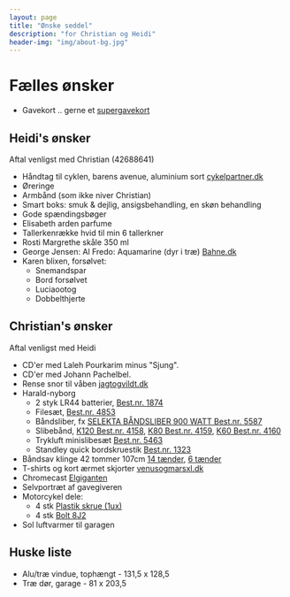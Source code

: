 ```yaml
---
layout: page
title: "Ønske seddel"
description: "for Christian og Heidi"
header-img: "img/about-bg.jpg"
---
```

# Fælles ønsker

* Gavekort .. gerne et [supergavekort](https://www.gavekortet.dk/supergiftcard.aspx)

## Heidi's ønsker

Aftal venligst med Christian (42688641)

* Håndtag til cyklen, barens avenue, aluminium sort [cykelpartner.dk](http://www.cykelpartner.dk/barends-avenue-aluminium-sort_A610108.html)
* Øreringe
* Armbånd (som ikke niver Christian)
* Smart boks: smuk & dejlig, ansigsbehandling, en skøn behandling
* Gode spændingsbøger
* Elisabeth arden parfume
* Tallerkenrække hvid til min 6 tallerkner
* Rosti Margrethe skåle 350 ml
* George Jensen: Al Fredo: Aquamarine (dyr i træ) [Bahne.dk](http://www.bahne.dk/georg-jensen-alfredo-aquamarine-saet-6-dele.html)
* Karen blixen, forsølvet: 
  * Snemandspar
  * Bord forsølvet
  * Luciaootog
  * Dobbelthjerte

## Christian's ønsker

Aftal venligst med Heidi

* CD'er med Laleh Pourkarim minus "Sjung".
* CD'er med Johann Pachelbel.
* Rense snor til våben [jagtogvildt.dk](http://jagtogvildt.dk/174-hoppes-boresnake-kal-30-308-30-06-300.html)
* Harald-nyborg
  * 2 styk LR44 batterier, [Best.nr. 1874](http://www.harald-nyborg.dk/p1874/kameda-alkaline-lr44-1-5v)
  * Filesæt, [Best.nr. 4853](http://www.harald-nyborg.dk/p4853/filesaet-5-dele)
  * Båndsliber, fx [SELEKTA BÅNDSLIBER 900 WATT Best.nr. 5587](http://www.harald-nyborg.dk/p5587/selekta-baandsliber-900-watt)
  * Slibebånd, [K120 Best.nr. 4158](http://www.harald-nyborg.dk/p4158/slibebaand-75x533-mm-6-stk-k120), [K80 Best.nr. 4159](http://www.harald-nyborg.dk/p4159/slibebaand-75x533-mm-6-stk-k80), [K60 Best.nr. 4160](http://www.harald-nyborg.dk/p4160/slibebaand-75x533-mm-6-stk-k60)
  * Trykluft minislibesæt [Best.nr. 5463](http://www.harald-nyborg.dk/p5463/stanley-trykluft-minislibesaet)
  * Standley quick bordskruestik [Best.nr. 1323](http://www.harald-nyborg.dk/p1323/stanley-quick-bordskruestik)
* Båndsav klinge  42 tommer 107cm [14 tænder](http://toolworld.dk/Rawlink-Bandsavsklinge-14-taender-1085-mm-p25924), [6 tænder](http://toolworld.dk/Rawlink-Bandsavsklinge-6-taender-1085-mm-p25923)
* T-shirts og kort ærmet skjorter [venusogmarsxl.dk](http://www.venusogmarsxl.dk/catalog?section=herrer&amp;search=6xl)
* Chromecast [Elgiganten](http://www.elgiganten.dk/product/tv-radio/streaming-og-medieafspiller/CHROMECAST/chromecast-inkl-3-maneder-viaplay)
* Selvportræt af gavegiveren
* Motorcykel dele:
  * 4 stk [Plastik skrue (1ux)](https://www.yamahamotorcyclespares.co.uk/product/YAMAHA/901500502400/SCREW,%20ROUND%20HEAD(1UX)&uid=0)
  * 4 stk [Bolt 8J2](https://www.yamahamotorcyclespares.co.uk/product/YAMAHA/901790527100/NUT%20(8J2)&uid=0)
* Sol luftvarmer til garagen

## Huske liste

* Alu/tr&aelig; vindue, toph&aelig;ngt - 131,5 x 128,5
* Tr&aelig; d&oslash;r, garage - 81 x 203,5
 
